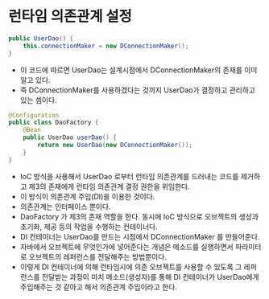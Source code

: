 ﻿# 런타임 의존관계 설정

```java
public UserDao() {
    this.connectionMaker = new DConnectionMaker();
}
```
- 이 코드에 따르면 UserDao는 설계시점에서 DConnectionMaker의 존재를 이미 알고 있다.
- 즉 DConnectionMaker를 사용하겠다는 것까지 UserDao가 결정하고 관리하고 있는 셈이다.

```java
@Configuration
public class DaoFactory {
    @Bean
    public UserDao userDao() {
        return new UserDao(new DConnectionMaker());
    }
}
```
- IoC 방식을 사용해서 UserDao 로부터 런타임 의존관계를 드러내는 코드를 제거하고 제3의 존재에게 런타임 의존관계 결정 권한을 위임한다.
- 이 방식이 의존관계 주입(DI)을 이용한 것이다.
- 의존관계는 인터페이스 뿐이다.
- DaoFactory 가 제3의 존재 역할을 한다. 동시에 IoC 방식으로 오브젝트의 생성과 초기화, 제공 등의 작업을 수행하는 컨테이너다.
- DI 컨테이너는 UserDao를 만드는 시점에서 DConnectionMaker 를 만들어준다.
- 자바에서 오브젝트에 무엇인가에 넣어준다는 개념은 메소드를 실행하면서 파라미터로 오브젝트의 레퍼런스를 전달해주는 방법뿐이다.
- 이렇게 DI 컨테이너에 의해 런타임시에 의존 오브젝트를 사용할 수 있도록 그 레퍼런스를 전달받는 과정이 마치 메소드(생성자)를 통해 DI 컨테이너가 UserDao에게 주입해주는 것 같아고 해서 의존관계 주입이라고 한다.

